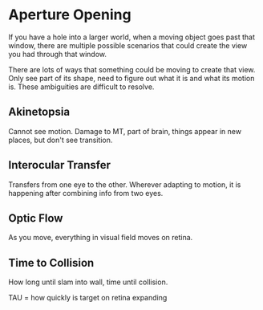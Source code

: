 # Aperture Opening

If you have a hole into a larger world, when a moving object goes past that window, there are multiple possible scenarios that could create the view you had through that window.

There are lots of ways that something could be moving to create that view. Only see part of its shape, need to figure out what it is and what its motion is. These ambiguities are difficult to resolve.

## Akinetopsia

Cannot see motion. Damage to MT, part of brain, things appear in new places, but don't see transition.

## Interocular Transfer

Transfers from one eye to the other. Wherever adapting to motion, it is happening after combining info from two eyes.

## Optic Flow

As you move, everything in visual field moves on retina.

## Time to Collision

How long until slam into wall, time until collision.

TAU = how quickly is target on retina expanding
